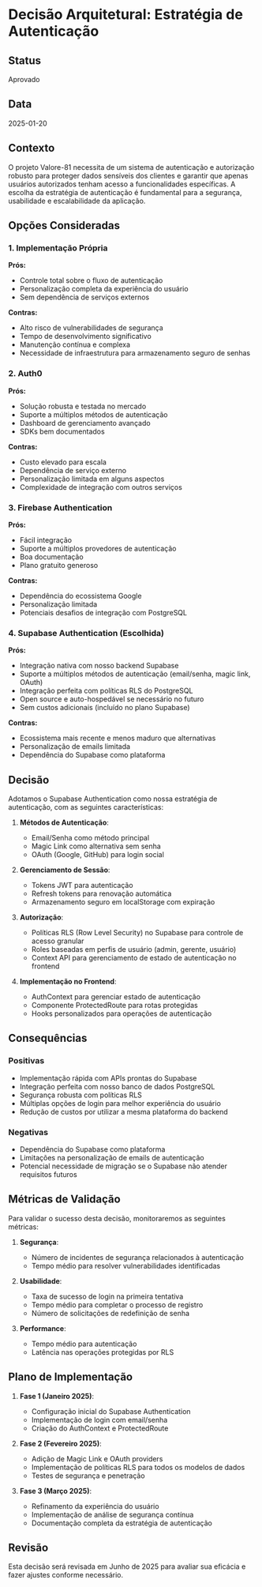# Decisão Arquitetural: Estratégia de Autenticação

## Status

Aprovado

## Data

2025-01-20

## Contexto

O projeto Valore-81 necessita de um sistema de autenticação e autorização robusto para proteger dados sensíveis dos clientes e garantir que apenas usuários autorizados tenham acesso a funcionalidades específicas. A escolha da estratégia de autenticação é fundamental para a segurança, usabilidade e escalabilidade da aplicação.

## Opções Consideradas

### 1. Implementação Própria

**Prós:**
- Controle total sobre o fluxo de autenticação
- Personalização completa da experiência do usuário
- Sem dependência de serviços externos

**Contras:**
- Alto risco de vulnerabilidades de segurança
- Tempo de desenvolvimento significativo
- Manutenção contínua e complexa
- Necessidade de infraestrutura para armazenamento seguro de senhas

### 2. Auth0

**Prós:**
- Solução robusta e testada no mercado
- Suporte a múltiplos métodos de autenticação
- Dashboard de gerenciamento avançado
- SDKs bem documentados

**Contras:**
- Custo elevado para escala
- Dependência de serviço externo
- Personalização limitada em alguns aspectos
- Complexidade de integração com outros serviços

### 3. Firebase Authentication

**Prós:**
- Fácil integração
- Suporte a múltiplos provedores de autenticação
- Boa documentação
- Plano gratuito generoso

**Contras:**
- Dependência do ecossistema Google
- Personalização limitada
- Potenciais desafios de integração com PostgreSQL

### 4. Supabase Authentication (Escolhida)

**Prós:**
- Integração nativa com nosso backend Supabase
- Suporte a múltiplos métodos de autenticação (email/senha, magic link, OAuth)
- Integração perfeita com políticas RLS do PostgreSQL
- Open source e auto-hospedável se necessário no futuro
- Sem custos adicionais (incluído no plano Supabase)

**Contras:**
- Ecossistema mais recente e menos maduro que alternativas
- Personalização de emails limitada
- Dependência do Supabase como plataforma

## Decisão

Adotamos o Supabase Authentication como nossa estratégia de autenticação, com as seguintes características:

1. **Métodos de Autenticação**:
   - Email/Senha como método principal
   - Magic Link como alternativa sem senha
   - OAuth (Google, GitHub) para login social

2. **Gerenciamento de Sessão**:
   - Tokens JWT para autenticação
   - Refresh tokens para renovação automática
   - Armazenamento seguro em localStorage com expiração

3. **Autorização**:
   - Políticas RLS (Row Level Security) no Supabase para controle de acesso granular
   - Roles baseadas em perfis de usuário (admin, gerente, usuário)
   - Context API para gerenciamento de estado de autenticação no frontend

4. **Implementação no Frontend**:
   - AuthContext para gerenciar estado de autenticação
   - Componente ProtectedRoute para rotas protegidas
   - Hooks personalizados para operações de autenticação

## Consequências

### Positivas

- Implementação rápida com APIs prontas do Supabase
- Integração perfeita com nosso banco de dados PostgreSQL
- Segurança robusta com políticas RLS
- Múltiplas opções de login para melhor experiência do usuário
- Redução de custos por utilizar a mesma plataforma do backend

### Negativas

- Dependência do Supabase como plataforma
- Limitações na personalização de emails de autenticação
- Potencial necessidade de migração se o Supabase não atender requisitos futuros

## Métricas de Validação

Para validar o sucesso desta decisão, monitoraremos as seguintes métricas:

1. **Segurança**:
   - Número de incidentes de segurança relacionados à autenticação
   - Tempo médio para resolver vulnerabilidades identificadas

2. **Usabilidade**:
   - Taxa de sucesso de login na primeira tentativa
   - Tempo médio para completar o processo de registro
   - Número de solicitações de redefinição de senha

3. **Performance**:
   - Tempo médio para autenticação
   - Latência nas operações protegidas por RLS

## Plano de Implementação

1. **Fase 1 (Janeiro 2025)**:
   - Configuração inicial do Supabase Authentication
   - Implementação de login com email/senha
   - Criação do AuthContext e ProtectedRoute

2. **Fase 2 (Fevereiro 2025)**:
   - Adição de Magic Link e OAuth providers
   - Implementação de políticas RLS para todos os modelos de dados
   - Testes de segurança e penetração

3. **Fase 3 (Março 2025)**:
   - Refinamento da experiência do usuário
   - Implementação de análise de segurança contínua
   - Documentação completa da estratégia de autenticação

## Revisão

Esta decisão será revisada em Junho de 2025 para avaliar sua eficácia e fazer ajustes conforme necessário.